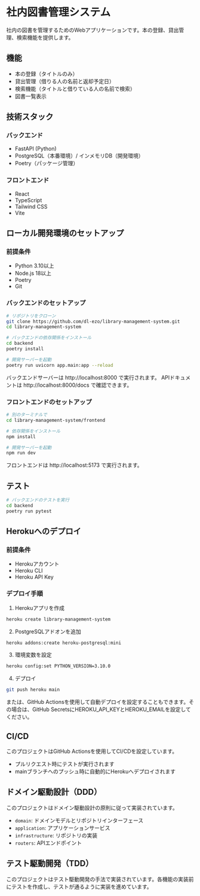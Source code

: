 # 社内図書管理システム

社内の図書を管理するためのWebアプリケーションです。本の登録、貸出管理、検索機能を提供します。

## 機能

- 本の登録（タイトルのみ）
- 貸出管理（借りる人の名前と返却予定日）
- 検索機能（タイトルと借りている人の名前で検索）
- 図書一覧表示

## 技術スタック

### バックエンド
- FastAPI (Python)
- PostgreSQL（本番環境）/ インメモリDB（開発環境）
- Poetry（パッケージ管理）

### フロントエンド
- React
- TypeScript
- Tailwind CSS
- Vite

## ローカル開発環境のセットアップ

### 前提条件
- Python 3.10以上
- Node.js 18以上
- Poetry
- Git

### バックエンドのセットアップ

```bash
# リポジトリをクローン
git clone https://github.com/dl-ezo/library-management-system.git
cd library-management-system

# バックエンドの依存関係をインストール
cd backend
poetry install

# 開発サーバーを起動
poetry run uvicorn app.main:app --reload
```

バックエンドサーバーは http://localhost:8000 で実行されます。
APIドキュメントは http://localhost:8000/docs で確認できます。

### フロントエンドのセットアップ

```bash
# 別のターミナルで
cd library-management-system/frontend

# 依存関係をインストール
npm install

# 開発サーバーを起動
npm run dev
```

フロントエンドは http://localhost:5173 で実行されます。

## テスト

```bash
# バックエンドのテストを実行
cd backend
poetry run pytest
```

## Herokuへのデプロイ

### 前提条件
- Herokuアカウント
- Heroku CLI
- Heroku API Key

### デプロイ手順

1. Herokuアプリを作成

```bash
heroku create library-management-system
```

2. PostgreSQLアドオンを追加

```bash
heroku addons:create heroku-postgresql:mini
```

3. 環境変数を設定

```bash
heroku config:set PYTHON_VERSION=3.10.0
```

4. デプロイ

```bash
git push heroku main
```

または、GitHub Actionsを使用して自動デプロイを設定することもできます。その場合は、GitHub SecretsにHEROKU_API_KEYとHEROKU_EMAILを設定してください。

## CI/CD

このプロジェクトはGitHub Actionsを使用してCI/CDを設定しています。

- プルリクエスト時にテストが実行されます
- mainブランチへのプッシュ時に自動的にHerokuへデプロイされます

## ドメイン駆動設計（DDD）

このプロジェクトはドメイン駆動設計の原則に従って実装されています。

- `domain`: ドメインモデルとリポジトリインターフェース
- `application`: アプリケーションサービス
- `infrastructure`: リポジトリの実装
- `routers`: APIエンドポイント

## テスト駆動開発（TDD）

このプロジェクトはテスト駆動開発の手法で実装されています。各機能の実装前にテストを作成し、テストが通るように実装を進めています。
